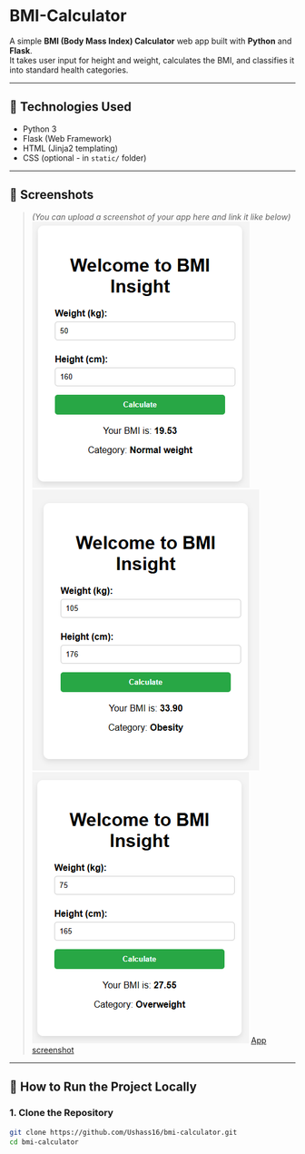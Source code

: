 # BMI-Calculator

A simple **BMI (Body Mass Index) Calculator** web app built with **Python** and **Flask**.  
It takes user input for height and weight, calculates the BMI, and classifies it into standard health categories.

---

## 🔧 Technologies Used

- Python 3
- Flask (Web Framework)
- HTML (Jinja2 templating)
- CSS (optional - in `static/` folder)

---

## 📸 Screenshots

> *(You can upload a screenshot of your app here and link it like below)*  
> ![App screenshot](https://github.com/Ushass16/BMI-Calculator/blob/e522a750ec7959aaef134a4ef589d22cbe4988dd/normal.PNG)
 ![App screenshot](https://github.com/Ushass16/BMI-Calculator/blob/e3365e81b9f0604dbab6a4d4cdf34550967319f1/obesity.PNG)
 ![App screenshot](https://github.com/Ushass16/BMI-Calculator/blob/6473b2731cae7de9aec54efe6ff562fb4feb23d4/overweight.PNG)
> [App screenshot](https://github.com/Ushass16/BMI-Calculator/blob/392cc9e9e14f2416c6a20ac79ff311b1bf2cbc25/underweight.PNG)
---

## 🚀 How to Run the Project Locally

### 1. Clone the Repository

```bash
git clone https://github.com/Ushass16/bmi-calculator.git
cd bmi-calculator
